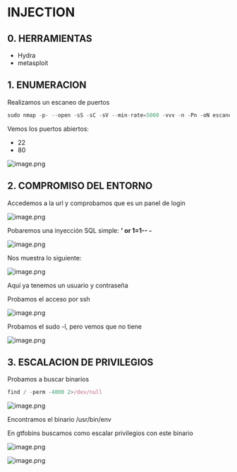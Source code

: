 # INJECTION

## 0. HERRAMIENTAS

- Hydra
- metasploit

## 1. ENUMERACION

Realizamos un escaneo de puertos

```jsx
sudo nmap -p- --open -sS -sC -sV --min-rate=5000 -vvv -n -Pn -oN escaneo 172.17.0.2
```

Vemos los puertos abiertos:

- 22
- 80

![image.png](INJECTION%20935405421d254d14b62c06725839a533/image.png)

## 2. COMPROMISO DEL ENTORNO

Accedemos a la url y comprobamos que es un panel de login

![image.png](INJECTION%20935405421d254d14b62c06725839a533/image%201.png)

Pobaremos una inyección SQL simple: **' or 1=1-- -**

![image.png](INJECTION%20935405421d254d14b62c06725839a533/image%202.png)

Nos muestra lo siguiente:

![image.png](INJECTION%20935405421d254d14b62c06725839a533/image%203.png)

Aquí ya tenemos un usuario y contraseña

Probamos el acceso por ssh

![image.png](INJECTION%20935405421d254d14b62c06725839a533/image%204.png)

Probamos el sudo -l, pero vemos que no tiene

![image.png](INJECTION%20935405421d254d14b62c06725839a533/image%205.png)

## 3. ESCALACION DE PRIVILEGIOS

Probamos a buscar binarios 

```jsx
find / -perm -4000 2>/dev/null
```

![image.png](INJECTION%20935405421d254d14b62c06725839a533/image%206.png)

Encontramos el binario /usr/bin/env

En gtfobins buscamos como escalar privilegios con este binario

![image.png](INJECTION%20935405421d254d14b62c06725839a533/image%207.png)

![image.png](INJECTION%20935405421d254d14b62c06725839a533/image%208.png)